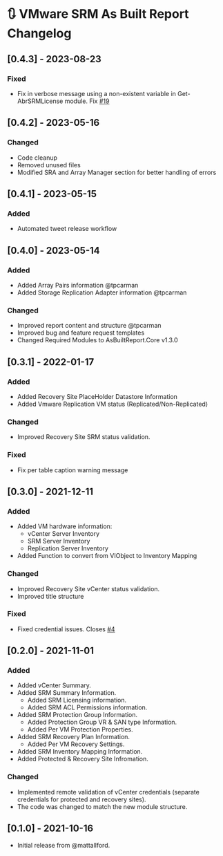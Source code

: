 # :arrows_clockwise: VMware SRM As Built Report Changelog

## [0.4.3] - 2023-08-23

### Fixed

- Fix in verbose message using a non-existent variable in Get-AbrSRMLicense module. Fix [#19](https://github.com/AsBuiltReport/AsBuiltReport.VMware.SRM/issues/19)

## [0.4.2] - 2023-05-16

### Changed

- Code cleanup
- Removed unused files
- Modified SRA and Array Manager section for better handling of errors

## [0.4.1] - 2023-05-15

### Added

- Automated tweet release workflow

## [0.4.0] - 2023-05-14

### Added

- Added Array Pairs information @tpcarman
- Added Storage Replication Adapter information @tpcarman

### Changed

- Improved report content and structure @tpcarman
- Improved bug and feature request templates
- Changed Required Modules to AsBuiltReport.Core v1.3.0

## [0.3.1] - 2022-01-17

### Added

- Added Recovery Site PlaceHolder Datastore Information
- Added Vmware Replication VM status (Replicated/Non-Replicated)

### Changed

- Improved Recovery Site SRM status validation.

### Fixed

- Fix per table caption warning message

## [0.3.0] - 2021-12-11

### Added

- Added VM hardware information:
  - vCenter Server Inventory
  - SRM Server Inventory
  - Replication Server Inventory
- Added Function to convert from VIObject to Inventory Mapping

### Changed

- Improved Recovery Site vCenter status validation.
- Improved title structure

### Fixed

- Fixed credential issues. Closes [#4](https://github.com/AsBuiltReport/AsBuiltReport.VMware.SRM/issues/4)

## [0.2.0] - 2021-11-01

### Added

- Added vCenter Summary.
- Added SRM Summary Information.
  - Added SRM Licensing information.
  - Added SRM ACL Permissions information.
- Added SRM Protection Group Information.
  - Added Protection Group VR & SAN type Information.
  - Added Per VM Protection Properties.
- Added SRM Recovery Plan Information.
  - Added Per VM Recovery Settings.
- Added SRM Inventory Mapping Information.
- Added Protected & Recovery Site Infromation.

### Changed

- Implemented remote validation of vCenter credentials (separate credentials for protected and recovery sites).
- The code was changed to match the new module structure.

## [0.1.0] - 2021-10-16

- Initial release from @mattallford.
